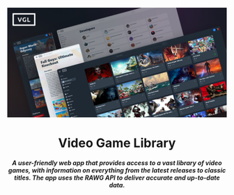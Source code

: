 ![](https://github.com/m-ler/video-game-library/blob/main/.github/assets/vgl-banner.png)

<h1 align="center">
  Video Game Library
</h1>

<h5 align="center">
  A user-friendly web app that provides access to a vast library of video games, with information on everything from the latest releases to classic titles. The app uses   the RAWG API to deliver accurate and up-to-date data.
</h5>




